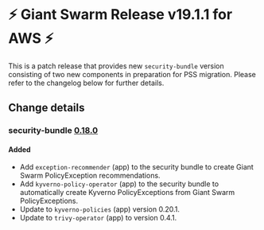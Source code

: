 # :zap: Giant Swarm Release v19.1.1 for AWS :zap:

This is a patch release that provides new `security-bundle` version consisting of two new components in preparation for PSS migration. Please refer to the changelog below for further details.

## Change details

### security-bundle [0.18.0](https://github.com/giantswarm/security-bundle/releases/tag/v0.18.0)

#### Added
- Add `exception-recommender` (app) to the security bundle to create Giant Swarm PolicyException recommendations.
- Add `kyverno-policy-operator` (app) to the security bundle to automatically create Kyverno PolicyExceptions from Giant Swarm PolicyExceptions.
- Update to `kyverno-policies` (app) version 0.20.1.
- Update to `trivy-operator` (app) to version 0.4.1.



